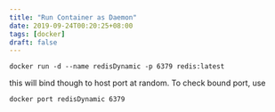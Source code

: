 ```yaml
---
title: "Run Container as Daemon"
date: 2019-09-24T00:20:25+08:00
tags: [docker]
draft: false
---
```


```
docker run -d --name redisDynamic -p 6379 redis:latest
```
this will bind though to host port at random. To check bound port, use
```
docker port redisDynamic 6379
```

